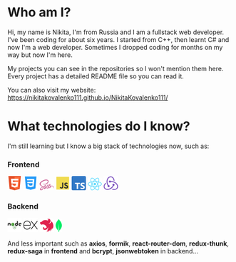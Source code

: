 # Who am I?

Hi, my name is Nikita, I'm from Russia and I am a fullstack web developer. I've been coding for about six years. I started from C++, then learnt C# and now I'm a web developer. Sometimes I dropped coding for months on my way but now I'm here.

My projects you can see in the repositories so I won't mention them here. Every project has a detailed README file so you can read it.

You can also visit my website: https://nikitakovalenko111.github.io/NikitaKovalenko111/

# What technologies do I know?

I'm still learning but I know a big stack of technologies now, such as:

### Frontend

![HTML](./img/html-logo.png)
![CSS](./img/css-logo.png)
<img src="./img/sass-logo.svg" alt="SASS" width="32px" />
![JS](./img/js-logo.png)
![Typescript](./img/typescript-logo.png)
![React](./img/react-logo.png)
![Redux](./img/redux-logo.png)

### Backend

![Node](./img/node-logo.png)
<img src="./img/express-logo.png" alt="Express" width="32px" />
<img src="./img/nest-logo.png" alt="NestJS" width="32px" />
<img src="./img/mongodb-logo.png" alt="MongoDB" width="14px" />

And less important such as **axios**, **formik**, **react-router-dom**, **redux-thunk**, **redux-saga** in **frontend** and **bcrypt**, **jsonwebtoken** in backend...
